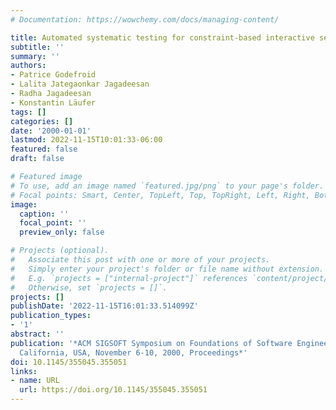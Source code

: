 ```yaml
---
# Documentation: https://wowchemy.com/docs/managing-content/

title: Automated systematic testing for constraint-based interactive services
subtitle: ''
summary: ''
authors:
- Patrice Godefroid
- Lalita Jategaonkar Jagadeesan
- Radha Jagadeesan
- Konstantin Läufer
tags: []
categories: []
date: '2000-01-01'
lastmod: 2022-11-15T10:01:33-06:00
featured: false
draft: false

# Featured image
# To use, add an image named `featured.jpg/png` to your page's folder.
# Focal points: Smart, Center, TopLeft, Top, TopRight, Left, Right, BottomLeft, Bottom, BottomRight.
image:
  caption: ''
  focal_point: ''
  preview_only: false

# Projects (optional).
#   Associate this post with one or more of your projects.
#   Simply enter your project's folder or file name without extension.
#   E.g. `projects = ["internal-project"]` references `content/project/deep-learning/index.md`.
#   Otherwise, set `projects = []`.
projects: []
publishDate: '2022-11-15T16:01:33.514099Z'
publication_types:
- '1'
abstract: ''
publication: '*ACM SIGSOFT Symposium on Foundations of Software Engineering, an Diego,
  California, USA, November 6-10, 2000, Proceedings*'
doi: 10.1145/355045.355051
links:
- name: URL
  url: https://doi.org/10.1145/355045.355051
---
```

